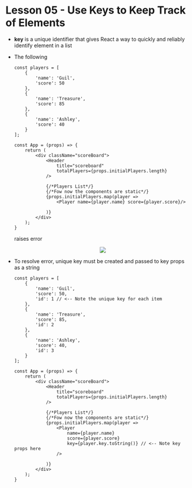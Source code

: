 # Lesson 05 - Use Keys to Keep Track of Elements

- **key** is a unique identifier that gives React a way to quickly and reliably identify element in a list

- The following

    ```
    const players = [
        {
            'name': 'Guil',
            'score': 50
        },
        {
            'name': 'Treasure',
            'score': 85
        },
        {
            'name': 'Ashley',
            'score': 40
        }
    ];
    ```

    ```
    const App = (props) => {
        return (
            <div className="scoreBoard">
                <Header
                    title="scoreboard"
                    totalPlayers={props.initialPlayers.length}
                />

                {/*Players List*/}
                {/*Fow now the components are static*/}
                {props.initialPlayers.map(player =>
                    <Player name={player.name} score={player.score}/>

                )}
            </div>
        );
    }

    ```

    raises error

    <div style="text-align: center;">
        <img src="https://user-images.githubusercontent.com/6856382/71420135-60a20680-2628-11ea-918b-7a92fa7704c9.png">
    </div>


- To resolve error, unique key must be created and passed to key props as a string

    ```
    const players = [
        {
            'name': 'Guil',
            'score': 50,
            'id': 1 // <-- Note the unique key for each item
        },
        {
            'name': 'Treasure',
            'score': 85,
            'id': 2
        },
        {
            'name': 'Ashley',
            'score': 40,
            'id': 3
        }
    ];
    ```

    ```
    const App = (props) => {
        return (
            <div className="scoreBoard">
                <Header
                    title="scoreboard"
                    totalPlayers={props.initialPlayers.length}
                />

                {/*Players List*/}
                {/*Fow now the components are static*/}
                {props.initialPlayers.map(player =>
                    <Player
                        name={player.name}
                        score={player.score}
                        key={player.key.toString()} // <-- Note key props here
                    />

                )}
            </div>
        );
    }
    ```
